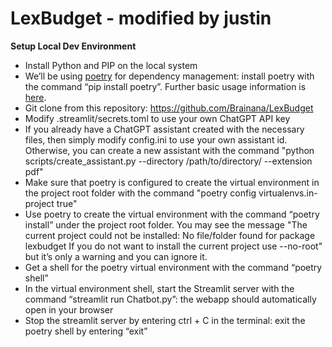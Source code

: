 # LexBudget - modified by justin
**Setup Local Dev Environment**
  - Install Python and PIP on the local system
  - We’ll be using [poetry](https://python-poetry.org/) for dependency management: install poetry with the command “pip install poetry”. Further basic usage information is [here](https://python-poetry.org/docs/basic-usage/).
  - Git clone from this repository: https://github.com/Brainana/LexBudget
  - Modify .streamlit/secrets.toml to use your own ChatGPT API key
  - If you already have a ChatGPT assistant created with the necessary files, then simply modify config.ini to use your own assistant id. Otherwise, you can create a new assistant with the command "python scripts/create_assistant.py --directory /path/to/directory/ --extension pdf"
  - Make sure that poetry is configured to create the virtual environment in the project root folder with the command "poetry config virtualenvs.in-project true" 
  - Use poetry to create the virtual environment with the command “poetry install” under the project root folder. You may see the message "The current project could not be installed: No file/folder found for package lexbudget If you do not want to install the current project use --no-root" but it’s only a warning and you can ignore it.
  - Get a shell for the poetry virtual environment with the command “poetry shell”
  - In the virtual environment shell, start the Streamlit server with the command “streamlit run Chatbot.py”: the webapp should automatically open in your browser 
  - Stop the streamlit server by entering ctrl + C in the terminal: exit the poetry shell by entering “exit”

